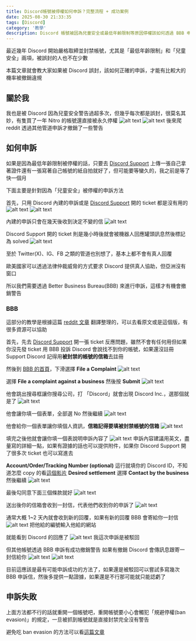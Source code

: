 ```yaml
---
title: Discord帳號被停權如何申訴？完整流程 + 成功案例
date: 2025-08-30 21:33:35
tags: [Discord]
category: '教學'
description: Discord 帳號被因為兒童安全或最低年齡限制等原因停權該如何透過 BBB 申訴？成功解封案例分享
---
```

最近幾年 Discord 開始嚴格取締並封禁帳號，尤其是「最低年齡限制」和「兒童安全」兩項，被誤封的人也不在少數

本篇文章就會教大家如果被 Discord 誤封，該如何正確的申訴，才能有比較大的機率被撤銷違規

## 關於我
我也是被 Discord 因為兒童安全警告過超多次，但幾乎每次都是誤封，很莫名其妙，有隻買了一年 Nitro 的帳號還直接被永久停權
![alt text](images/20250830/1.webp)
![alt text](images/20250830/2.webp)
後來爬 reddit 透過其他管道申訴才撤銷了一些警告

## 如何申訴
如果是因為最低年齡限制被停權的話，只要去 [Discord Support](https://support.discord.com/) 上傳一張自己拿著證件還有一張寫著自己帳號的紙自拍就好了，但可能要等蠻久的，我之前是等了快一個月

下面主要是針對因為「兒童安全」被停權的申訴方法

首先，只用 Discord 內建的申訴或是 [Discord Support](https://support.discord.com/) 開的 ticket 都是沒有用的
![alt text](images/20250830/image.webp)
![alt text](images/20250830/image-1.webp)

內建的申訴只會在幾天後收到決定不變的信
![alt text](images/20250830/image-2.webp)

Discord Support 開的 ticket 則是幾小時後就會被機器人回應罐頭訊息然後標記為 solved
![alt text](images/20250830/image-3.webp)

至於 Twitter(X)、IG、FB 之類的管道也別想了，基本上都不會有真人回覆

歐美國家可以透過法律仲裁威脅的方式要求 Discord 提供真人協助，但亞洲沒有窗口

所以我們需要透過 Better Business Bureau(BBB) 來進行申訴，這樣才有機會撤銷警告
### BBB
這部分的教學是根據這篇 [reddit 文章](https://www.reddit.com/r/BannedFromDiscord/comments/1l2m0qo/guide_for_getting_unbanned/) 翻譯整理的，可以去看原文或是這個版，有很多資源可以協助

首先，先去 [Discord Support](https://support.discord.com/) 開一張 ticket 反應問題，雖然不會有任何用但如果你沒先發 ticket 用 BBB 投訴 Discord 會說找不到你的帳號，如果還沒註冊 Support Discord 記得用**被封禁的帳號的信箱**去註冊

然後到 [BBB 的首頁](https://www.bbb.org)，下滑選擇 **File a Complaint**
![alt text](images/20250830/image-4.webp)

選擇 **File a complaint against a business** 然後按 **Submit**
![alt text](images/20250830/image-5.webp)

他會跳出搜尋框讓你搜尋公司，打 「Discord」就會出現 Discord Inc.，選那個就是了
![alt text](images/20250830/image-6.webp)

他會讓你填一個表單，全部選 No 然後繼續
![alt text](images/20250830/image-7.webp)

他會給你一個表單讓你填個人資訊，**信箱記得要填被封禁帳號的信箱**
![alt text](images/20250830/image-8.webp)

填完之後他就會讓你填一個表說明申訴內容了
![alt text](images/20250830/image-9.webp)
申訴內容建議用英文，盡量寫的詳細一點，如果有證據的話也可以提供附件，如果你 Discord Support 開了很多次 ticket 也可以寫進去

**Account/Order/Tracking Number (optional)** 這行就填你的 Discord ID，不知道怎麼 copy 的看[這個影片](https://www.youtube.com/watch?v=fwh2WLwqRUU)
**Desired settlement** 選擇 **Contact by the business** 然後繼續
![alt text](images/20250830/image-10.webp)

最後勾同意下面三個條款就好
![alt text](images/20250830/image-11.webp)

送出後你的信箱會收到一封信，代表他們收到你的申訴了
![alt text](images/20250830/image-12.webp)

通常大概 1~2 天內就會收到新的回覆，如果有新的回覆 BBB 會寄給你一封信
![alt text](images/20250830/image-13.webp)
把他給的編號輸入他給的網站

就能看到 Discord 的回應了
![alt text](images/20250830/image-14.webp)
我這次申訴是被駁回

但其他帳號透過 BBB 申訴有成功撤銷警告
如果有撤銷 Discord 會傳訊息跟寄一封信給你
![alt text](images/20250830/image-15.webp)
![alt text](images/20250830/image-16.webp)

目前這應該是最有可能申訴成功的方法了，如果還是被駁回可以嘗試多寫幾次 BBB 申訴信，然後多提供一點證據，如果還是不行那可能就只能認虧了

## 申訴失敗
上面方法都不行的話就重開一個帳號吧，重開帳號要小心會觸犯「規避停權(ban evasion)」的規定，一旦被抓到帳號就是直接封禁完全沒有警告

避免吃 ban evasion 的方法可以看[這篇文章](https://www.reddit.com/r/BannedFromDiscord/comments/1k27m7q/how_to_ban_evade/)